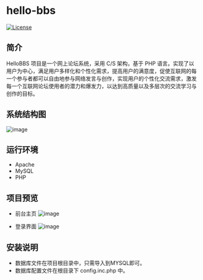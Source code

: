 # hello-bbs
[![License](https://img.shields.io/badge/license-Apache%202-4EB1BA.svg)](https://www.apache.org/licenses/LICENSE-2.0.html)

## 简介
HelloBBS 项目是一个网上论坛系统，采用 C/S 架构，基于 PHP 语言。实现了以用户为中心，满足用户多样化和个性化需求，提高用户的满意度，促使互联网的每一个参与者都可以自由地参与网络发言与创作，实现用户的个性化交流需求，激发每一个互联网论坛使用者的潜力和爆发力，以达到高质量以及多层次的交流学习与创作的目标。

## 系统结构图
![image](https://raw.githubusercontent.com/HUANGoJIE/hello-bbs/master/img-folder/系统结构图.jpg)

## 运行环境
- Apache
- MySQL
- PHP

## 项目预览
- 前台主页
![image](https://raw.githubusercontent.com/HUANGoJIE/hello-bbs/master/img-folder/前台主页.png)

- 登录界面
![image](https://raw.githubusercontent.com/HUANGoJIE/hello-bbs/master/img-folder/登录界面.png)

## 安装说明
- 数据库文件在项目根目录中，只需导入到MYSQL即可。
- 数据库配置文件在根目录下 config.inc.php 中。

